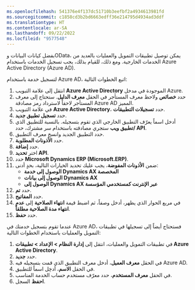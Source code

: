 ```yaml
---
ms.openlocfilehash: 541376e4f137dc51710b3eefbf2a4934613981fd
ms.sourcegitcommit: c1858cd3b2bd6663edff36e214795d4934ad3ddf
ms.translationtype: HT
ms.contentlocale: ar-SA
ms.lasthandoff: 09/22/2022
ms.locfileid: "9577548"
---
```

بفضل كيانات البيانات وOData، يمكن توصيل تطبيقات التمويل والعمليات بالعديد من الخدمات الخارجية. ومع ذلك، للقيام بذلك، يجب تسجيل الخدمات باستخدام Azure Active Directory (Azure AD).

لتسجيل خدمة باستخدام Azure AD، اتبع الخطوات التالية:

1.  انتقل إلى علامة التبويب **Azure Active Directory** الموجودة في مدخل Azure.
2.  حدد **خصائص** ولاحظ معرف المستأجر في الحقل **معرف الدليل**. ستحتاج إلى معرف المستأجر لاحقاً لاسترداد رمز مصادقة Azure AD المميز.
3.  في علامة التبويب **Azure Active Directory**، حدد **تسجيلات التطبيقات**.
4.  حدد **تسجيل تطبيق جديد**.
5.  أدخل اسماً يعرّف التطبيق الخارجي الذي تقوم بتسجيله. بالنسبة للتطبيق الذي ستجري مصادقته باستخدام سر مشترك، حدد **‎تطبيق ويب/ API**.
6.  حدد التطبيق الجديد وانسخ معرف التطبيق.
7.  حدد **الأذونات المطلوبة**.
8.  حدد **إضافة**.
9.  اختر **تحديد API**.
10. حدد **Microsoft Dynamics ERP (Microsoft.ERP)**.
11. ضمن **الأذونات المفوضة**، يجب عليك تحديد الخيارات التالية، بحدٍ أدنى:
    - **الوصول إلى خدمة Dynamics AX المخصصة**
    - **الوصول إلى بيانات Dynamics AX**
    - **الوصول إلى Dynamics AX عبر الإنترنت كمستخدمي المؤسسة**
12. حدد **تم**.
13. حدد **المفاتيح**.
14. في مربع الحوار الذي يظهر، أدخل وصفاً، ثم اضبط قيمة **انتهاء الصلاحية** إلى **عدم انتهاء مدة الصلاحية مطلقاً**.
15. حدد **حفظ**.

عندما تقوم بتسجيل خدمتك في Azure AD، فستحتاج أيضاً إلى تسجيلها في تطبيقات التمويل والعمليات باستخدام الخطوات التالية:

1.  في تطبيقات التمويل والعمليات، انتقل إلى **إدارة النظام > الإعداد > تطبيقات Azure Active Directory**.
2.  حدد **جديد**.
3.  في الحقل **معرف العميل**، أدخل معرف التطبيق الذي قمت بتسجيله فيه Azure AD.
4.  في الحقل **الاسم**، أدخِل اسماً للتطبيق.
5.  في الحقل **معرف المستخدم**، حدد معرّف مستخدم حساب الخدمة المناسب.
6.  **احفظ** السجل. 
